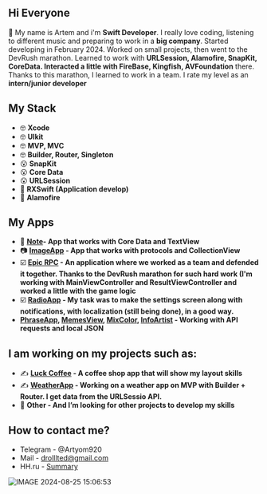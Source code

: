 ## Hi Everyone
👋 My name is Artem and i'm **Swift Developer**. I really love coding, listening to different music and preparing to work in a **big company**. Started developing in February 2024. Worked on small projects, then went to the DevRush marathon. Learned to work with **URLSession, Alamofire, SnapKit, CoreData. Interacted a little with FireBase, Kingfish, AVFoundation** there. Thanks to this marathon, I learned to work in a team. I rate my level as an **intern/junior developer**


## My Stack

- 🤓 **Xcode** 
- 🤓 **UIkit**
- 🤓 **MVP, MVC**
- 🤓 **Builder, Router, Singleton**
- 😮 **SnapKit**
- 😮 **Core Data**
- 😮 **URLSession**
- 🫣 **RXSwift (Application develop)**
- 🫣 **Alamofire**

## My Apps

- 📔 **[Note](https://github.com/Drollllted/Note)- App that works with Core Data and TextView**
- 📷 **[ImageApp](https://github.com/Drollllted/ImageApp) - App that works with protocols and CollectionView**
- ☑️ **[Epic RPC](https://github.com/realeti/EpicRPS) - An application where we worked as a team and defended it together. Thanks to the DevRush marathon for such hard work (I'm working with MainViewController and ResultViewController and worked a little with the game logic**
- ☑️ **[RadioApp](https://github.com/Bruzya/RadioApp) - My task was to make the settings screen along with notifications, with localization (still being done), in a good way.**
- **[PhraseApp](https://github.com/Drollllted/PhraseApp), [MemesView](https://github.com/Drollllted/MemesSearch), [MixColor](https://github.com/Drollllted/MixColor), [InfoArtist](https://github.com/Drollllted/InfoArtist) - Working with API requests and local JSON**

## I am working on my projects such as:
- ✍️ **[Luck Coffee](https://github.com/Drollllted/LuckCoffee) - A coffee shop app that will show my layout skills**
- ✍️ **[WeatherApp](https://github.com/Drollllted/WeatherApp) - Working on a weather app on MVP with Builder + Router. I get data from the URLSessio API.**
- 🫣 **Other - And I’m looking for other projects to develop my skills**

## How to contact me?

- Telegram - @Artyom920
- Mail - drolllted@gmail.com
- HH.ru - [Summary](https://spb.hh.ru/resume/bf2f3967ff0cd9327f0039ed1f426d61783072)

![IMAGE 2024-08-25 15:06:53](https://github.com/user-attachments/assets/d94d0ead-78af-495e-88cd-ea0c10716af3)

